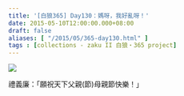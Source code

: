 ```yaml
---
title: '[白狼365] Day130：媽呀，我好亂呀！'
date: 2015-05-10T12:00:00.000+08:00
draft: false
aliases: [ "/2015/05/365-day130.html" ]
tags : [collections - zaku II 白狼・365 project]
---
```


[![](https://farm8.staticflickr.com/7665/17423656742_895cbbf957_z.jpg)](https://farm8.staticflickr.com/7665/17423656742_895cbbf957_z.jpg)

禮義廉：「願祝天下父親(節)母親節快樂！」